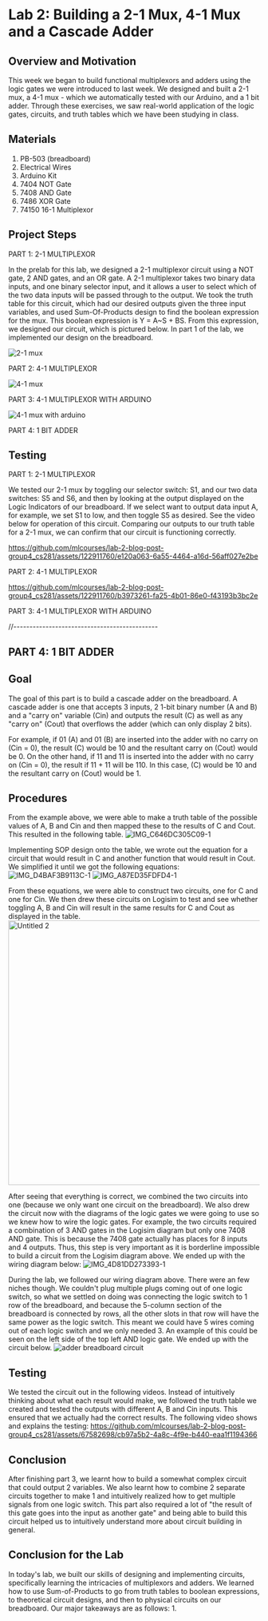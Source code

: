 # Lab 2: Building a 2-1 Mux, 4-1 Mux and a Cascade Adder

## Overview and Motivation
  This week we began to build functional multiplexors and adders using the logic gates we were introduced to last week. We designed and built a 2-1 mux, a 4-1 mux - which we automatically tested with our Arduino, and a 1 bit adder. Through these exercises, we saw real-world application of the logic gates, circuits, and truth tables which we have been studying in class.

## Materials
1. PB-503 (breadboard)
2. Electrical Wires
3. Arduino Kit
4. 7404 NOT Gate
5. 7408 AND Gate
6. 7486 XOR Gate
7. 74150 16-1 Multiplexor

## Project Steps

PART 1: 2-1 MULTIPLEXOR

  In the prelab for this lab, we designed a 2-1 multiplexor circuit using a NOT gate, 2 AND gates, and an OR gate. A 2-1 multiplexor takes two binary data inputs, and one binary selector input, and it allows a user to select which of the two data inputs will be passed through to the output. We took the truth table for this circuit, which had our desired outputs given the three input variables, and used Sum-Of-Products design to find the boolean expression for the mux. This boolean expression is Y = A~S + BS. From this expression, we designed our circuit, which is pictured below. In part 1 of the lab, we implemented our design on the breadboard. 

![2-1 mux](https://github.com/mlcourses/lab-2-blog-post-group4_cs281/assets/122911760/c4931388-ec7f-46b2-a49d-eba6b3520ddb)


PART 2: 4-1 MULTIPLEXOR

![4-1 mux](https://github.com/mlcourses/lab-2-blog-post-group4_cs281/assets/122911760/46da525f-e531-4190-be3d-6eb435282c94)

PART 3: 4-1 MULTIPLEXOR WITH ARDUINO

![4-1 mux with arduino](https://github.com/mlcourses/lab-2-blog-post-group4_cs281/assets/122911760/62e628fd-a5b7-43b3-94f1-a57cc87ff0fd)

PART 4: 1 BIT ADDER

## Testing

PART 1: 2-1 MULTIPLEXOR

  We tested our 2-1 mux by toggling our selector switch: S1, and our two data switches: S5 and S6, and then by looking at the output displayed on the Logic Indicators of our breadboard. If we select want to output data input A, for example, we set S1 to low, and then toggle S5 as desired. See the video below for operation of this circuit. Comparing our outputs to our truth table for a 2-1 mux, we can confirm that our circuit is functioning correctly. 

https://github.com/mlcourses/lab-2-blog-post-group4_cs281/assets/122911760/e120a063-6a55-4464-a16d-56aff027e2be

PART 2: 4-1 MULTIPLEXOR

https://github.com/mlcourses/lab-2-blog-post-group4_cs281/assets/122911760/b3973261-fa25-4b01-86e0-f43193b3bc2e

PART 3: 4-1 MULTIPLEXOR WITH ARDUINO

//---------------------------------------------

## PART 4: 1 BIT ADDER
## Goal
The goal of this part is to build a cascade adder on the breadboard. A cascade adder is one that accepts 3 inputs, 2 1-bit binary number (A and B) and a "carry on" variable (Cin) and outputs the result (C) as well as any "carry on" (Cout) that overflows the adder (which can only display 2 bits). 

For example, if 01 (A) and 01 (B) are inserted into the adder with no carry on (Cin = 0), the result (C) would be 10 and the resultant carry on (Cout) would be 0. On the other hand, if 11 and 11 is inserted into the adder with no carry on (Cin = 0), the result if 11 + 11 will be 110. In this case, (C) would be 10 and the resultant carry on (Cout) would be 1.

## Procedures
From the example above, we were able to make a truth table of the possible values of A, B and Cin and then mapped these to the results of C and Cout. This resulted in the following table.
![IMG_C646DC305C09-1](https://github.com/mlcourses/lab-2-blog-post-group4_cs281/assets/67582698/b80024d9-0865-4a9e-b77e-dee7584174b3)

Implementing SOP design onto the table, we wrote out the equation for a circuit that would result in C and another function that would result in Cout. We simplified it until we got the following equations:
![IMG_D4BAF3B9113C-1](https://github.com/mlcourses/lab-2-blog-post-group4_cs281/assets/67582698/e5c96602-901f-45b8-a353-f8ec64e248bf)
![IMG_A87ED35FDFD4-1](https://github.com/mlcourses/lab-2-blog-post-group4_cs281/assets/67582698/0350bd28-9204-45d1-9df3-fee995484d89)

From these equations, we were able to construct two circuits, one for C and one for Cin. We then drew these circuits on Logisim to test and see whether toggling A, B and Cin will result in the same results for C and Cout as displayed in the table.
<img width="530" alt="Untitled 2" src="https://github.com/mlcourses/lab-2-blog-post-group4_cs281/assets/67582698/d50a2fab-8945-42b2-a6b1-8c12c7e8d37c">


After seeing that everything is correct, we combined the two circuits into one (because we only want one circuit on the breadboard). We also drew the circuit now with the diagrams of the logic gates we were going to use so we knew how to wire the logic gates. For example, the two circuits required a combination of 3 AND gates in the Logisim diagram but only one 7408 AND gate. This is because the 7408 gate actually has places for 8 inputs and 4 outputs. Thus, this step is very important as it is borderline impossible to build a circuit from the Logisim diagram above. We ended up with the wiring diagram below:
![IMG_4D81DD273393-1](https://github.com/mlcourses/lab-2-blog-post-group4_cs281/assets/67582698/813e4205-056e-46d3-9f04-e55643230005)

During the lab, we followed our wiring diagram above. There were an few niches though. We couldn't plug multiple plugs coming out of one logic switch, so what we settled on doing was connecting the logic switch to 1 row of the breadboard, and because the 5-column section of the breadboard is connected by rows, all the other slots in that row will have the same power as the logic switch. This meant we could have 5 wires coming out of each logic switch and we only needed 3. An example of this could be seen on the left side of the top left AND logic gate. We ended up with the circuit below.
![adder breadboard circuit](https://github.com/mlcourses/lab-2-blog-post-group4_cs281/assets/67582698/68cf7d65-4425-44d4-aef8-715a0543186e)

## Testing
We tested the circuit out in the following videos. Instead of intuitively thinking about what each result would make, we followed the truth table we created and tested the outputs with different A, B and Cin inputs. This ensured that we actually had the correct results. The following video shows and explains the testing:
https://github.com/mlcourses/lab-2-blog-post-group4_cs281/assets/67582698/cb97a5b2-4a8c-4f9e-b440-eaa1f1194366

## Conclusion
After finishing part 3, we learnt how to build a somewhat complex circuit that could output 2 variables. We also learnt how to combine 2 separate circuits together to make 1 and intuitively realized how to get multiple signals from one logic switch. This part also required a lot of "the result of this gate goes into the input as another gate" and being able to build this circuit helped us to intuitively understand more about circuit building in general.

## Conclusion for the Lab

In today's lab, we built our skills of designing and implementing circuits, specifically learning the intricacies of multiplexors and adders. We learned how to use Sum-of-Products to go from truth tables to boolean expressions, to theoretical circuit designs, and then to physical circuits on our breadboard. Our major takeaways are as follows: 
1. 

